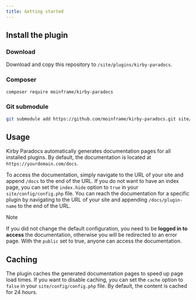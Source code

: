 ```yaml
---
title: Getting started
---
```


## Install the plugin

### Download

Download and copy this repository to `/site/plugins/kirby-paradocs`.

### Composer

```sh
composer require moinframe/kirby-paradocs
```

### Git submodule

```sh
git submodule add https://github.com/moinframe/kirby-paradocs.git site/plugins/kirby-paradocs
```

## Usage

Kirby Paradocs automatically generates documentation pages for all installed plugins. By default, the documentation is located at `https://yourdomain.com/docs`.

To access the documentation, simply navigate to the URL of your site and append `/docs` to the end of the URL.  If you do not want to have an index page, you can set the `index.hide` option to `true` in your `site/config/config.php` file. You can reach the documentation for a specific plugin by navigating to the URL of your site and appending `/docs/plugin-name` to the end of the URL.

> [!NOTE]
If you did not change the default configuration, you need to be **logged in to access** the documentation, otherwise you will be redirected to an error page. With the `public` set to true, anyone can access the documentation.


## Caching

The plugin caches the generated documentation pages to speed up page load times. If you want to disable caching, you can set the `cache` option to `false` in your `site/config/config.php` file. By default, the content is cached for 24 hours.
